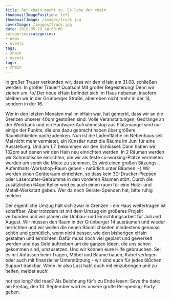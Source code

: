 ```yaml
---
title: Der xHain macht zu. Es lebe der xHain.
thumbnailImagePosition: left
thumbnailImage: /images/truck.jpg
coverImage: /images/truck.jpg
date: 2019-05-29 14:00:00
categories:categories:
- news
- events
tags:
- xhain
- events
tags:
- xhain
---
```


In großer Trauer verkünden wir, dass wir den xHain am 31.08. schließen werden. In großer Trauer? Quatsch! Mit großer Begeisterung! Denn wir ziehen um. \o/ 
Der neue xHain befindet sich im Haus nebenan, insofern bleiben wir in der Grünberger Straße, aber eben nicht mehr in der 14, sondern in der 16.

Wer in den letzten Monaten mal im xHain war, hat gemerkt, dass wir an die Grenzen unserer 40qm gestoßen sind. Volle Veranstaltungen, Gedränge an der Werkbank und ein Hardware-Aufnahmestop aus Platzmangel sind nur einige der Punkte, die uns dazu gebracht haben über größere Räumlichkeiten nachzudenken.
Nun ist die Ladenfläche im Nebenhaus seit Mai nicht mehr vermietet, ein Künstler nutzt die Räume im Juni für eine Ausstellung. Und am 1.7. bekommen wir den Schlüssel. Dann haben wir 132qm auf denen wir den Hain neu einrichten werden. In 2 Räumen werden wir Schreibtische einrichten, die wir als feste co-working-Plätze vermieten werden um somit die Miete zu stemmen.
Es wird einen großen Sitzungs-, Aufenthalts-Workshop-Raum geben - natürlich unter Bäumen ;-) Wir werden einen Geräteraum einrichten, so dass kein 3D-Drucker-Piepsen oder Lasercutter-Gebrumme in den vorderen Räumen stört.
Durch die zusätzlichen 64qm Keller wird es auch einen raum für eine Holz- und Metall-Werkstatt geben. Wer da noch Geräte-Spenden hat, bitte ruhig melden.

Der eigentliche Umzug hält sich zwar in Grenzen - ein Haus weitertragen ist schaffbar. Aber trotzdem ist mit dem Umzug ein größeres Projekt verbunden und wir planen die Umbau- und Einrichtungsarbeit für Juli und August. Wir müssen den Raum in der Grünberger 14 ausräumen und wieder herrichten und wir wollen die neuen Räumlichkeiten mindestens genauso schön und gemütlich, wenn nicht besser, wie den bisherigen xHain gestalten und einrichten. Dafür muss noch viel geplant und gewerkelt werden und das Geld auftreiben um die ganzen Ideen, die uns schon gekommen sind, umzusetzen.
Und wir können eure Hilfe gebrauchen. Sei es mit Anfassen beim Tragen, Möbel und Bäume bauen, Kabel verlegen oder auch mit finanzieller Unterstützung -  wir sind euch für jedes bißchen Support dankbar.
Wenn ihr also Lust habt euch mit einzubringen und zu helfen, meldet euch! 

not too long? did read? 
Als Belohnung für's zu Ende lesen: Save the date: am Freitag, den 13. September wird es unsere große Re-opening-Party geben.

 